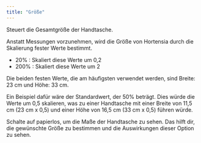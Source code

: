 ```yaml
---
title: "Größe"
---
```


Steuert die Gesamtgröße der Handtasche.

Anstatt Messungen vorzunehmen, wird die Größe von Hortensia durch die Skalierung fester Werte bestimmt.

- 20% : Skaliert diese Werte um 0,2
- 200% : Skaliert diese Werte um 2

Die beiden festen Werte, die am häufigsten verwendet werden, sind Breite: 23 cm und Höhe: 33 cm.

<Note>

Ein Beispiel dafür wäre der Standardwert, der 50% beträgt. Dies würde die Werte um 0,5 skalieren, was zu einer Handtasche mit einer Breite von 11,5 cm (23 cm x 0,5) und einer Höhe von 16,5 cm (33 cm x 0,5) führen würde.

</Note>

<Tip>

Schalte auf papierlos, um die Maße der Handtasche zu sehen. Das hilft dir, die gewünschte Größe zu bestimmen und die Auswirkungen dieser Option zu sehen.

</Tip>




